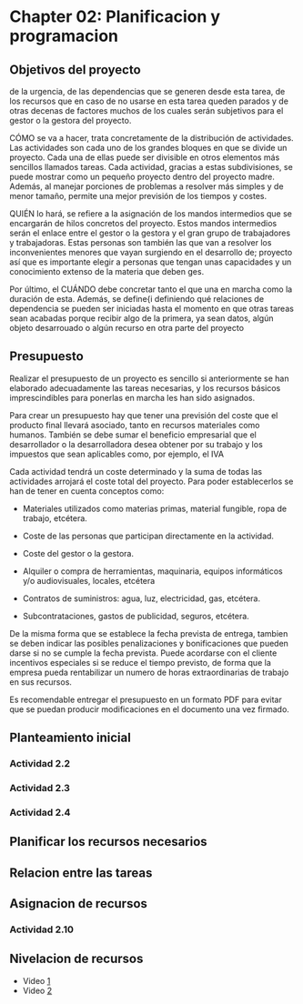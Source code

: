 # Chapter 02: Planificacion y programacion

## Objetivos del proyecto


de la urgencia, de las dependencias que se generen desde esta tarea, de los recursos que en caso de no usarse en esta tarea queden parados y de otras decenas de factores muchos de los cuales serán subjetivos para el gestor o la gestora del proyecto. 

CÓMO se va a hacer, trata concretamente de la distribución de actividades. Las actividades son cada uno de los grandes bloques en que se divide un proyecto. Cada una de ellas puede ser divisible en otros elementos más sencillos llamados tareas. Cada actividad, gracias a estas subdivisiones, se puede mostrar como un pequeño proyecto dentro del proyecto madre. Además, al manejar porciones de problemas a resolver más simples y de menor tamaño, permite una mejor previsión de los tiempos y costes. 

QUIÉN lo hará, se refiere a la asignación de los mandos intermedios que se encargarán de hilos concretos del proyecto. Estos mandos intermedios serán el enlace entre el gestor o la gestora y el gran grupo de trabajadores y trabajadoras. Estas personas son también las que van a resolver los inconvenientes menores que vayan surgiendo en el desarrollo de; proyecto así que es importante elegir a personas que tengan unas capacidades y un conocimiento extenso de la materia que deben ges. 

Por último, el CUÁNDO debe concretar tanto el que una en marcha como la duración de esta. Además, se define{i definiendo qué relaciones de dependencia se pueden ser iniciadas hasta el momento en que otras tareas sean acabadas porque recibir algo de la primera, ya sean datos, algún objeto desarrouado o algún recurso en otra parte del proyecto

## Presupuesto

Realizar el presupuesto de un proyecto es sencillo si anteriormente se han elaborado adecuadamente las tareas necesarias, y los recursos básicos imprescindibles para ponerlas en marcha les han sido asignados. 

Para crear un presupuesto hay que tener una previsión del coste que el producto final llevará asociado, tanto en recursos materiales como humanos. También se debe sumar el beneficio empresarial que el desarrollador o la desarrolladora desea obtener por su trabajo y los impuestos que sean aplicables como, por ejemplo, el IVA

Cada actividad tendrá un coste determinado y la suma de todas las actividades arrojará el coste total del proyecto. Para poder establecerlos se han de tener en cuenta conceptos como:

- Materiales utilizados como materias primas, material fungible, ropa de trabajo, etcétera. 

-  Coste de las personas que participan directamente en la actividad. 

- Coste del gestor o la gestora. 

- Alquiler o compra de herramientas, maquinaria, equipos informáticos y/o audiovisuales, locales, etcétera

- Contratos de suministros: agua, luz, electricidad, gas, etcétera. 

- Subcontrataciones, gastos de publicidad, seguros, etcétera. 

De la misma forma que se establece la fecha prevista de entrega, tambien se deben indicar las posibles penalizaciones y bonificaciones que pueden darse si no se cumple la fecha prevista. Puede acordarse con el cliente incentivos especiales si se reduce el tiempo previsto, de forma que la empresa pueda rentabilizar un numero de horas extraordinarias de trabajo en sus recursos. 

Es recomendable entregar el presupuesto en un formato PDF para evitar que se puedan producir modificaciones en el documento una vez firmado.

## Planteamiento inicial

### Actividad 2.2

### Actividad 2.3

### Actividad 2.4

## Planificar los recursos necesarios

## Relacion entre las tareas

## Asignacion de recursos

### Actividad 2.10

## Nivelacion de recursos
- Video [1](https://www.youtube.com/watch?v=sR3O9yCtkDk)
- Video [2](https://www.youtube.com/watch?v=vQRTGq29cdg)
